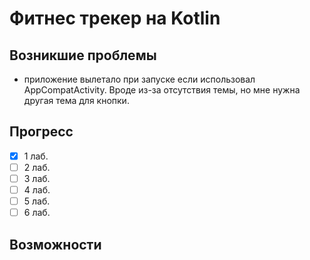 # Фитнес трекер на Kotlin

## Возникшие проблемы

- приложение вылетало при запуске если использовал AppCompatActivity. Вроде из-за отсутствия темы, но мне нужна другая тема для кнопки.

## Прогресс

- [x] 1 лаб.
- [ ] 2 лаб.
- [ ] 3 лаб.
- [ ] 4 лаб.
- [ ] 5 лаб.
- [ ] 6 лаб.

## Возможности
